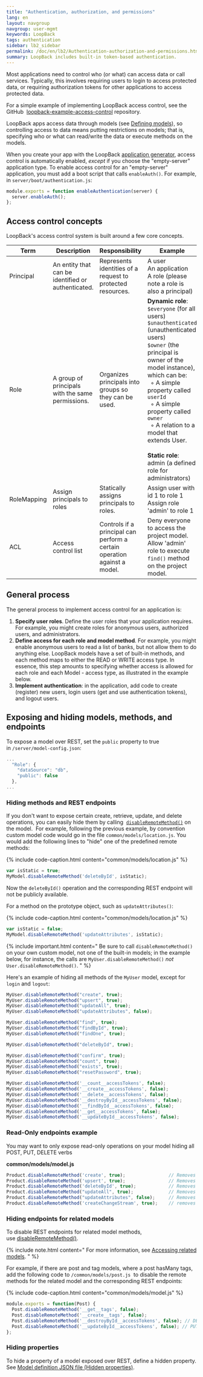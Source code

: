 ```yaml
---
title: "Authentication, authorization, and permissions"
lang: en
layout: navgroup
navgroup: user-mgmt
keywords: LoopBack
tags: authentication
sidebar: lb2_sidebar
permalink: /doc/en/lb2/Authentication-authorization-and-permissions.html
summary: LoopBack includes built-in token-based authentication.
---
```


Most applications need to control who (or what) can access data or call services.
Typically, this involves requiring users to login to access protected data, or requiring authorization tokens for other applications to access protected data.

For a simple example of implementing LoopBack access control, see the GitHub 
[loopback-example-access-control](https://github.com/strongloop/loopback-example-access-control) repository.

LoopBack apps access data through models (see [Defining models](Defining-models.html)),
so controlling access to data means putting restrictions on models; that is,
specifying who or what can read/write the data or execute methods on the models. 

When you create your app with the LoopBack [application generator](Application-generator.html), access control is automatically enabled, _except_ if you choose the "empty-server" application type.
To enable access control for an "empty-server" application, you must add a boot
script that calls `enableAuth()`. For example, in `server/boot/authentication.js`:

```javascript
module.exports = function enableAuthentication(server) {
  server.enableAuth();
};
```

## Access control concepts

LoopBack's access control system is built around a few core concepts. 

| Term | Description | Responsibility | Example |
|---|---|---|---|
| Principal | An entity that can be identified or authenticated. | Represents identities of a request to protected resources. | A user <br/> An application <br/> A role (please note a role is also a principal) |
| Role | A group of principals with the same permissions. | Organizes principals into groups so they can be used. | **Dynamic role**: <br/>`$everyone` (for all users) <br/>`$unauthenticated` (unauthenticated users) <br/> `$owner` (the principal is owner of the model instance), which can be:<br/>&nbsp;&nbsp;&#9702; A simple property called `userId`<br/>&nbsp;&nbsp;&#9702; A simple property called `owner`<br/>&nbsp;&nbsp;&#9702; A relation to a model that extends User.  <br/><br/> **Static role**: admin (a defined role for administrators) |
| RoleMapping | Assign principals to roles | Statically assigns principals to roles. | Assign user with id 1 to role 1 <br/> Assign role 'admin' to role 1 |
| ACL | Access control list | Controls if a principal can perform a certain operation against a model. | Deny everyone to access the project model.<br/> Allow 'admin' role to execute `find()` method on the project model. |

## General process

The general process to implement access control for an application is:

1.  **Specify user roles**.
    Define the user roles that your application requires.
    For example, you might create roles for anonymous users, authorized users, and administrators. 
2.  **Define access for each role and model method**.
    For example, you might enable anonymous users to read a list of banks, but not allow them to do anything else.
    LoopBack models have a set of built-in methods, and each method maps to either the READ or WRITE access type.
    In essence, this step amounts to specifying whether access is allowed for each role and each Model - access type, as illustrated in the example below.
3.  **Implement authentication**:
    in the application, add code to create (register) new users, login users (get and use authentication tokens), and logout users.

## Exposing and hiding models, methods, and endpoints

To expose a model over REST, set the `public` property to true in `/server/model-config.json`:

```javascript
...
  "Role": {
    "dataSource": "db",
    "public": false
  },
...
```

### Hiding methods and REST endpoints

If you don't want to expose certain create, retrieve, update, and delete operations, you can easily hide them by calling 
[`disableRemoteMethod()`](https://apidocs.strongloop.com/loopback/#model-disableremotemethod) on the model. 
For example, following the previous example, by convention custom model code would go in the file `common/models/location.js`.
You would add the following lines to "hide" one of the predefined remote methods:

{% include code-caption.html content="common/models/location.js" %}
```javascript
var isStatic = true;
MyModel.disableRemoteMethod('deleteById', isStatic);
```

Now the `deleteById()` operation and the corresponding REST endpoint will not be publicly available.

For a method on the prototype object, such as `updateAttributes()`:

{% include code-caption.html content="common/models/location.js" %}
```javascript
var isStatic = false;
MyModel.disableRemoteMethod('updateAttributes', isStatic);
```

{% include important.html content="
Be sure to call `disableRemoteMethod()` on your own custom model, not one of the built-in models;
in the example below, for instance, the calls are `MyUser.disableRemoteMethod()` _not_ `User.disableRemoteMethod()`.
" %}

Here's an example of hiding all methods of the `MyUser` model, except for `login` and `logout`:

```javascript
MyUser.disableRemoteMethod("create", true);
MyUser.disableRemoteMethod("upsert", true);
MyUser.disableRemoteMethod("updateAll", true);
MyUser.disableRemoteMethod("updateAttributes", false);

MyUser.disableRemoteMethod("find", true);
MyUser.disableRemoteMethod("findById", true);
MyUser.disableRemoteMethod("findOne", true);

MyUser.disableRemoteMethod("deleteById", true);

MyUser.disableRemoteMethod("confirm", true);
MyUser.disableRemoteMethod("count", true);
MyUser.disableRemoteMethod("exists", true);
MyUser.disableRemoteMethod("resetPassword", true);

MyUser.disableRemoteMethod('__count__accessTokens', false);
MyUser.disableRemoteMethod('__create__accessTokens', false);
MyUser.disableRemoteMethod('__delete__accessTokens', false);
MyUser.disableRemoteMethod('__destroyById__accessTokens', false);
MyUser.disableRemoteMethod('__findById__accessTokens', false);
MyUser.disableRemoteMethod('__get__accessTokens', false);
MyUser.disableRemoteMethod('__updateById__accessTokens', false);
```

### Read-Only endpoints example

You may want to only expose read-only operations on your model hiding all POST, PUT, DELETE verbs

**common/models/model.js**

```js
Product.disableRemoteMethod('create', true);				// Removes (POST) /products
Product.disableRemoteMethod('upsert', true);				// Removes (PUT) /products
Product.disableRemoteMethod('deleteById', true);			// Removes (DELETE) /products/:id
Product.disableRemoteMethod("updateAll", true);				// Removes (POST) /products/update
Product.disableRemoteMethod("updateAttributes", false);		// Removes (PUT) /products/:id
Product.disableRemoteMethod('createChangeStream', true);	// removes (GET|POST) /products/change-stream
```

### Hiding endpoints for related models

To disable REST endpoints for related model methods, use [disableRemoteMethod()](https://apidocs.strongloop.com/loopback/#model-disableremotemethod).

{% include note.html content="
For more information, see [Accessing related models](Accessing-related-models.html).
" %}

For example, if there are post and tag models, where a post hasMany tags, add the following code to `/common/models/post.js` 
to disable the remote methods for the related model and the corresponding REST endpoints: 

{% include code-caption.html content="common/models/model.js" %}
```javascript
module.exports = function(Post) {
  Post.disableRemoteMethod('__get__tags', false);
  Post.disableRemoteMethod('__create__tags', false);
  Post.disableRemoteMethod('__destroyById__accessTokens', false); // DELETE
  Post.disableRemoteMethod('__updateById__accessTokens', false); // PUT
};
```

### Hiding properties

To hide a property of a model exposed over REST, define a hidden property.
See [Model definition JSON file (Hidden properties)](Model-definition-JSON-file.html#hidden-properties).
